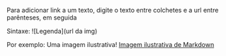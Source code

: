 Para adicionar link a um texto, digite o texto entre colchetes e a url entre parênteses, em seguida

Sintaxe: \![Legenda\](url da img) 	 

Por exemplo: Uma imagem ilustrativa!  [Imagem ilustrativa de Markdown](http://i.imgur.com/IMTN5cy.png)